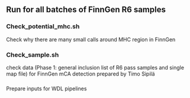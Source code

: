 ## Run for all batches of FinnGen R6 samples

### Check_potential_mhc.sh
Check why there are many small calls around MHC region in FinnGen

### Check_sample.sh
check data (Phase 1: general inclusion list of R6 pass samples and single map file) for FinnGen mCA detection prepared by Timo Sipilä

### 
Prepare inputs for WDL pipelines
